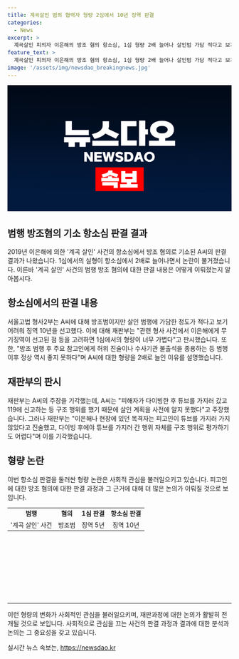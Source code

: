 ```yaml
---
title: 계곡살인 범죄 협력자 형량 2심에서 10년 징역 판결
categories:
  - News
excerpt: >
  계곡살인 피의자 이은해의 방조 혐의 항소심, 1심 형량 2배 늘어나 살인범 가담 적다고 보기 어려워 인정하며 실형 선고. 재판부 이은해에게 무기징역 선고된 점 너무 가벼워 부당 지적. 그러나 공모한 공범 지위 증거 부족하다는 입장. 살해 계획 알고 있었고, 복어 독 살인 계획 알고 있다는 대화 내용으로 방조 인정. 2019년 가평군 계곡에서 발생한 사건으로 방조한 A씨 징역 10년 선고. 이은해에게는 무기징역 선고되었음.
feature_text: >
  계곡살인 피의자 이은해의 방조 혐의 항소심, 1심 형량 2배 늘어나 살인범 가담 적다고 보기 어려워 인정하며 실형 선고. 재판부 이은해에게 무기징역 선고된 점 너무 가벼워 부당 지적. 그러나 공모한 공범 지위 증거 부족하다는 입장. 살해 계획 알고 있었고, 복어 독 살인 계획 알고 있다는 대화 내용으로 방조 인정. 2019년 가평군 계곡에서 발생한 사건으로 방조한 A씨 징역 10년 선고. 이은해에게는 무기징역 선고되었음.
image: '/assets/img/newsdao_breakingnews.jpg'
---
```


<p><img src="/assets/img/newsdao_breakingnews.jpg" alt="ontimetimes 속보" /></p>

<h2 data-ke-size="size26">범행 방조혐의 기소 항소심 판결 결과</h2>

<p data-ke-size="size16">2019년 이은해에 의한 '계곡 살인' 사건의 항소심에서 방조 혐의로 기소된 A씨의 판결 결과가 나왔습니다. 1심에서의 실형이 항소심에서 2배로 늘어나면서 논란이 불거졌습니다. 이른바 '계곡 살인' 사건의 범행 방조 혐의에 대한 판결 내용은 어떻게 이뤄졌는지 알아봅시다.</p>

<h2 data-ke-size="size26">항소심에서의 판결 내용</h2>

<p data-ke-size="size16">서울고법 형사2부는 A씨에 대해 방조범이지만 살인 범행에 가담한 정도가 적다고 보기 어려워 징역 10년을 선고했다. 이에 대해 재판부는 "관련 형사 사건에서 이은해에게 무기징역이 선고된 점 등을 고려하면 1심에서의 형량이 너무 가볍다"고 판시했습니다. 또한, "방조 범행 후 주요 참고인에게 허위 진술이나 수사기관 불출석을 종용하는 등 범행 이후 정상 역시 좋지 못하다"며 A씨에 대한 형량을 2배로 늘인 이유를 설명했습니다.</p>

<h2 data-ke-size="size26">재판부의 판시</h2>

<p data-ke-size="size16">재판부는 A씨의 주장을 기각했는데, A씨는 "피해자가 다이빙한 후 튜브를 가지러 갔고 119에 신고하는 등 구조 행위를 했기 때문에 살인 계획을 사전에 알지 못했다"고 주장했습니다. 그러나 재판부는 "이은해나 현장에 있던 목격자는 피고인이 튜브를 가지러 가지 않았다고 진술했고, 다이빙 후에야 튜브를 가지러 간 행위 자체를 구조 행위로 평가하기도 어렵다"며 이를 기각했습니다.</p>

<h2 data-ke-size="size26">형량 논란</h2>

<p data-ke-size="size16">이번 항소심 판결을 둘러싼 형량 논란은 사회적 관심을 불러일으키고 있습니다. 피고인에 대한 방조 혐의에 대한 판결 과정과 그 근거에 대해 더 많은 논의가 이뤄질 것으로 보입니다.</p>

<table style="width: 657px; height: 200px;">
<tbody>
<tr>
<td style="text-align: center; height: 17px;"><b>범행</b></td>
<td style="text-align: center; height: 17px;"><b>혐의</b></td>
<td style="text-align: center; height: 17px;"><b>1심 판결</b></td>
<td style="text-align: center; height: 17px;"><b>항소심 판결</b></td>
</tr>
<tr>
<td style="text-align: center; height: 17px;">'계곡 살인' 사건</td>
<td style="text-align: center; height: 17px;">방조범</td>
<td style="text-align: center; height: 17px;">징역 5년</td>
<td style="text-align: center; height: 17px;">징역 10년</td>
</tr>
</tbody>
</table>

<hr>

<p data-ke-size="size16">이런 형량의 변화가 사회적인 관심을 불러일으키며, 재판과정에 대한 논의가 활발히 전개될 것으로 보입니다. 사회적으로 관심을 끄는 사건의 판결 과정과 결과에 대한 분석과 논의는 그 중요성을 갖고 있습니다.</p>
실시간 뉴스 속보는, <a href="https://newsdao.kr" rel="dofollow">https://newsdao.kr</a>


